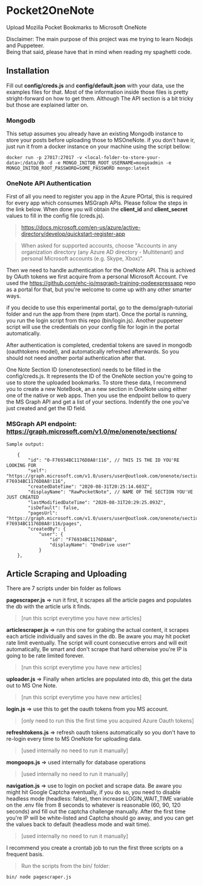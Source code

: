 # Pocket2OneNote

Upload Mozilla Pocket Bookmarks to Microsoft OneNote  

Disclaimer:  The main purpose of this project was me trying to learn Nodejs and Puppeteer.  
Being that said, please have that in mind when reading my spaghetti code.

## Installation

Fill out **config/creds.js** and **config/default.json** with your data, use the examples files for that.
Most of the information inside those files is pretty stright-forward on how to get them. Although The API section is a bit tricky but those are explained latter on.

### Mongodb

This setup assumes you already have an existing Mongodb instance to store your posts before uploading those to MSOneNote. if you don't have ir, just run it from a docker instance on your machine using the script bellow:  

    docker run -p 27017:27017 -v <local-folder-to-store-your-data>:/data/db -d -e MONGO_INITDB_ROOT_USERNAME=mongoadmin -e MONGO_INITDB_ROOT_PASSWORD=SOME_PASSWORD mongo:latest

### OneNote API Authentication
  
First of all you need to register you app in the Azure POrtal, this is required for every app which consumes MSGraph APIs. Please follow the steps in the link below. When done you will obtain the **client_id** and **client_secret** values to fill in the config file (creds.js).

> <https://docs.microsoft.com/en-us/azure/active-directory/develop/quickstart-register-app>

> When asked for supported accounts, choose "Accounts in any organization directory (any Azure AD directory - Multitenant) and personal Microsoft accounts (e.g. Skype, Xbox)".

Then we need to handle authentication for the OneNote API. This is achived by OAuth tokens we first acquire from a personal Microsoft Account. I've used the <https://github.com/ehc-io/msgraph-training-nodeexpressapp> repo as a portal for that, but you're welcome to come up with any other smarter ways.

if you decide to use this experimental portal, go to the demo/graph-tutorial folder and run the app from there (npm start). Once the portal is running, you run the login script from this repo (bin/login.js). Another puppeteer script will use the credentials on your config file for login in the portal automatically.

After authentication is completed, credential tokens are saved in mongodb (oauthtokens model), and automatically refreshed afterwards. So you should not need another portal authentication after that.

One Note Section ID (onenotesection) needs to be filled in the config/creds.js. It represents the ID of the OneNote section you're going to use to store the uploaded bookmarks. To store these data, I recommend you to create a new NoteBook, an a new section in OneNote using either one of the native or web apps. Then you use the endpoint bellow to query the MS Graph API and get a list of your sections. Indentify the one you've just created and get the ID field.

### MSGraph API endpoint: <https://graph.microsoft.com/v1.0/me/onenote/sections/>

    Sample output:

        {
            "id": "0-F76934BC1176D8A8!116", // THIS IS THE ID YOU'RE LOOKING FOR
            "self": "https://graph.microsoft.com/v1.0/users/user@outlook.com/onenote/sections/0-F76934BC1176D8A8!116",
            "createdDateTime": "2020-08-31T20:25:14.603Z",
            "displayName": "RawPocketNote", // NAME OF THE SECTION YOU'VE JUST CREATED
            "lastModifiedDateTime": "2020-08-31T20:29:25.093Z",
            "isDefault": false,
            "pagesUrl": "https://graph.microsoft.com/v1.0/users/user@outlook.com/onenote/sections/0-F76934BC1176D8A8!116/pages",
            "createdBy": {
                "user": {
                    "id": "F76934BC1176D8A8",
                    "displayName": "OneDrive user"
                }
        },

## Article Scraping and Uploading

There are 7 scripts under bin folder as follows

  **pagescraper.js** => run it first, it scrapes all the article pages and populates the db with the article urls it finds.
> [run this script everytime you have new articles]
  
  **articlescraper.js** => run this one for grabing the actual content, it scrapes each article individually and saves in the db. Be aware you may hit pocket rate limit eventually. The script will count consecutive errors and will exit automatically, Be smart and don't scrape that hard otherwise you're IP is going to be rate limited forever.
> [run this script everytime you have new articles]
  
  **uploader.js** => Finally when articles are populated into db, this get the data out to MS One Note.
> [run this script everytime you have new articles]

  **login.js** => use this to get the oauth tokens from you MS account.
> [only need to run this the first time you acquired Azure Oauth tokens]

  **refreshtokens.js** => refresh oauth tokens automatically so you don't have to re-login every time to MS OneNote for uploading data.
> [used internally no need to run it manually]

  **mongoops.js** => used internally for database operations
> [used internally no need to run it manually]

  **navigation.js** => use to login on pocket and scrape data. Be aware you might hit Google Captcha eventually, if you do so, you need to disable headless mode (headless: false), then increase LOGIN_WAIT_TIME variable on the .env file from 8 seconds to whatever is reasonable (60, 90, 120 seconds) and fill out the captcha challenge manually. After the first time you're IP will be white-listed and Captcha should go away, and you can get the values back to default (headless mode and wait time).  
  > [used internally no need to run it manually]  

I recommend you create a crontab job to run the first three scripts on a frequent basis.
>Run the scripts from the bin/ folder:

    bin/ node pagescraper.js
